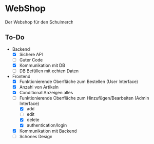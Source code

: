 # WebShop 

Der Webshop für den Schulmerch

## To-Do
- Backend
  - [x] Sichere API
  - [ ] Guter Code
  - [x] Kommunikation mit DB
  - [ ] DB Befüllen mit echten Daten
- Frontend
  - [X] Funktionierende Oberfläche zum Bestellen (User Interface)
  - [X] Anzahl von Artikeln
  - [X] Conditional Anzeigen alles
  - [ ] Funktionierende Oberfläche zum Hinzufügen/Bearbeiten (Admin Interface)
    - [x] add
    - [ ] edit
    - [x] delete
    - [x] authentication/login 
  - [X] Kommunikation mit Backend
  - [ ] Schönes Design
